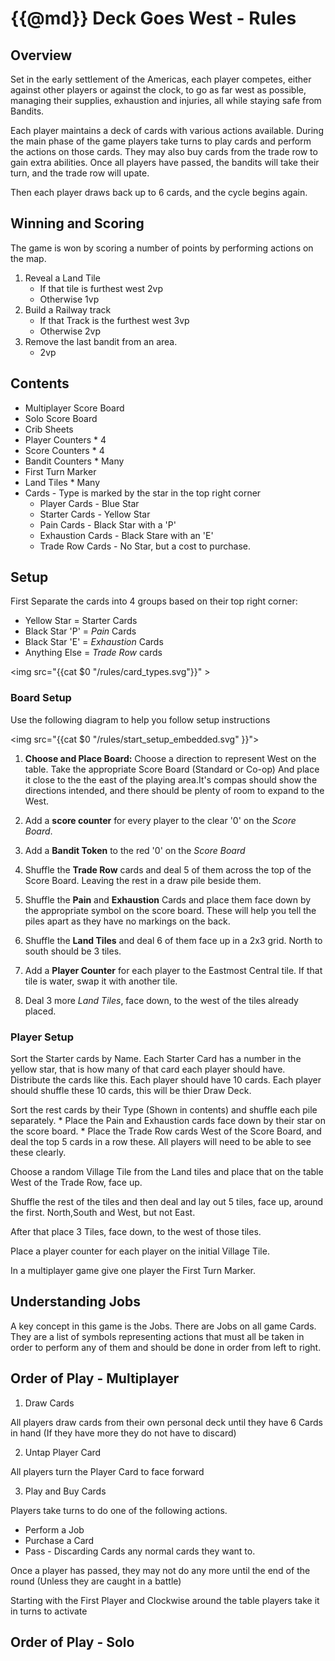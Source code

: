 {{@md}}
Deck Goes West - Rules
=============

Overview
--------

Set in the early settlement of the Americas, each player competes, either against other players or against the clock, to go as far west as possible, managing their supplies, exhaustion and injuries, all while staying safe from Bandits.

Each player maintains a deck of cards with various actions available.
During the main phase of the game players take turns to play cards and perform the actions on those cards. They may also buy cards from the trade row to gain extra abilities.
Once all players have passed, the bandits will take their turn, and the trade row will upate.

Then each player draws back up to 6 cards, and the cycle begins again.

Winning and Scoring
-------------------

The game is won by scoring a number of points by performing actions on the map.

1. Reveal a Land Tile 
    - If that tile is furthest west 2vp
    - Otherwise 1vp
2. Build a Railway track
    - If that Track is the furthest west 3vp
    - Otherwise 2vp
3. Remove the last bandit from an area.
    - 2vp


Contents
---------

* Multiplayer Score Board
* Solo Score Board
* Crib Sheets
* Player Counters * 4
* Score Counters * 4
* Bandit Counters * Many
* First Turn Marker
* Land Tiles * Many
* Cards - Type is marked by the star in the top right corner
    * Player Cards - Blue Star
    * Starter Cards - Yellow Star
    * Pain Cards - Black Star with a 'P'
    * Exhaustion Cards - Black Stare with an 'E'
    * Trade Row Cards - No Star, but a cost to purchase.



Setup
-----

First Separate the cards into 4 groups based on their top right corner:

* Yellow Star = Starter Cards
* Black Star 'P' = *Pain* Cards
* Black Star 'E' = *Exhaustion* Cards
* Anything Else = *Trade Row* cards

<img src="{{cat $0 "/rules/card_types.svg"}}" >


### Board Setup


Use the following diagram to help you follow setup instructions

<img src="{{cat $0 "/rules/start_setup_embedded.svg" }}">

1. **Choose and Place Board:** Choose a direction to represent West on the table. Take the appropriate Score Board (Standard or Co-op) And place it close to the the east of the playing area.It's compas should show the directions intended, and there should be plenty of room to expand to the West.

2. Add a **score counter** for every player to the clear '0' on the *Score Board*.

3. Add a **Bandit Token** to the red '0' on the *Score Board*

4. Shuffle the **Trade Row** cards and deal 5 of them across the top of the Score Board. Leaving the rest in a draw pile beside them.

5. Shuffle the **Pain** and **Exhaustion** Cards and place them face down by the appropriate symbol on the score board. These will help you tell the piles apart as they have no markings on the back.

6. Shuffle the **Land Tiles** and deal 6 of them face up in a 2x3 grid. North to south should be 3 tiles.

7. Add a **Player Counter** for each player to the Eastmost Central tile. If that tile is water, swap it with another tile. 

8. Deal 3 more *Land Tiles*, face down, to the west of the tiles already placed.



### Player Setup 

Sort the Starter cards by Name. Each Starter Card has a number in the yellow star, that is how many of that card each player should have. Distribute the cards like this. Each player should have 10 cards.
Each player should shuffle these 10 cards, this will be thier Draw Deck.

Sort the rest cards by their Type (Shown in contents) and shuffle each pile separately.
    * Place the Pain and Exhaustion cards face down by their star on the score board.
    * Place the Trade Row cards West of the Score Board, and deal the top 5 cards in a row these. All players will need to be able to see these clearly.

Choose a random Village Tile from the Land tiles and place that on the table West of the Trade Row, face up.

Shuffle the rest of the tiles and then deal and lay out 5 tiles, face up, around the first. North,South and West, but not East.

After that place 3 Tiles, face down, to the west of those tiles.

Place a player counter for each player on the initial Village Tile.

In a multiplayer game give one player the First Turn Marker.


Understanding Jobs
------------------

A key concept in this game is the Jobs. There are Jobs on all game Cards.  They are a list of symbols representing actions that must all be taken in order to perform any of them and should be done in order from left to right.





Order of Play - Multiplayer
-----------

1. Draw Cards

All players draw cards from their own personal deck until they have 6 Cards in hand (If they have more they do not have to discard)

2. Untap Player Card

All players turn the Player Card to face forward

3. Play and Buy Cards

Players take turns to do one of the following actions.

* Perform a Job
* Purchase a Card
* Pass - Discarding Cards any normal cards they want to.

Once a player has passed, they may not do any more until the end of the round (Unless they are caught in a battle)

Starting with the First Player and Clockwise around the table players take it in turns to activate



Order of Play - Solo
---------------


